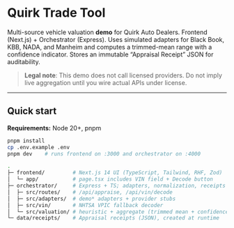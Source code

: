 # Quirk Trade Tool

Multi-source vehicle valuation **demo** for Quirk Auto Dealers. Frontend (Next.js) + Orchestrator (Express). Uses simulated adapters for Black Book, KBB, NADA, and Manheim and computes a trimmed-mean range with a confidence indicator. Stores an immutable “Appraisal Receipt” JSON for auditability.

> **Legal note**: This demo does not call licensed providers. Do not imply live aggregation until you wire actual APIs under license.

---

## Quick start

**Requirements:** Node 20+, pnpm

```bash
pnpm install
cp .env.example .env
pnpm dev    # runs frontend on :3000 and orchestrator on :4000

.
├─ frontend/         # Next.js 14 UI (TypeScript, Tailwind, RHF, Zod)
│  └─ app/           # page.tsx includes VIN field + Decode button
├─ orchestrator/     # Express + TS; adapters, normalization, receipts
│  ├─ src/routes/    # /api/appraise, /api/vin/decode
│  ├─ src/adapters/  # demo* adapters + provider stubs
│  ├─ src/vin/       # NHTSA VPIC fallback decoder
│  └─ src/valuation/ # heuristic + aggregate (trimmed mean + confidence)
└─ data/receipts/    # Appraisal receipts (JSON), created at runtime
